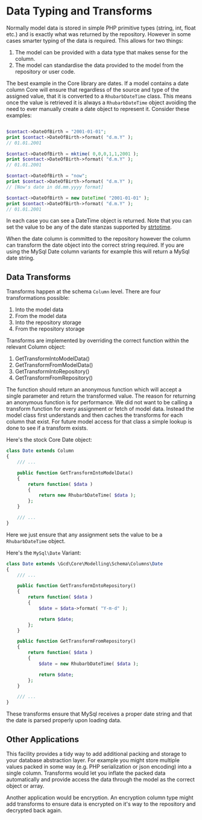 Data Typing and Transforms
===

Normally model data is stored in simple PHP primitive types (string, int, float etc.) and is
exactly what was returned by the repository. However in some cases smarter typing of the
data is required. This allows for two things:

1. The model can be provided with a data type that makes sense for the column.
2. The model can standardise the data provided to the model from the repository or user code.

The best example in the Core library are dates. If a model contains a date column Core will ensure
that regardless of the source and type of the assigned value, that it is converted to a
`RhubarbDateTime` class. This means once the value is retrieved it is always a `RhubarbDateTime` object
avoiding the need to ever manually create a date object to represent it. Consider these examples:

``` php

$contact->DateOfBirth = "2001-01-01";
print $contact->DateOfBirth->format( "d.m.Y" );
// 01.01.2001

$contact->DateOfBirth = mktime( 0,0,0,1,1,2001 );
print $contact->DateOfBirth->format( "d.m.Y" );
// 01.01.2001

$contact->DateOfBirth = "now";
print $contact->DateOfBirth->format( "d.m.Y" );
// [Now's date in dd.mm.yyyy format]

$contact->DateOfBirth = new DateTime( "2001-01-01" );
print $contact->DateOfBirth->format( "d.m.Y" );
// 01.01.2001
```

In each case you can see a DateTime object is returned. Note that you can set the value to be any of
the date stanzas supported by [strtotime](http://php.net/manual/en/datetime.formats.relative.php).

When the date column is committed to the repository however the column can transform the date object
into the correct string required. If you are using the MySql Date column variants for example this
will return a MySql date string.

## Data Transforms

Transforms happen at the schema `Column` level. There are four transformations possible:

1. Into the model data
2. From the model data
3. Into the repository storage
4. From the repository storage

Transforms are implemented by overriding the correct function within the relevant Column object:

1. GetTransformIntoModelData()
2. GetTransformFromModelData()
3. GetTransformIntoRepository()
4. GetTransformFromRepository()

The function should return an anonymous function which will accept a single parameter and return the
transformed value. The reason for returning an anonymous function is for performance. We did not
want to be calling a transform function for every assignment or fetch of model data. Instead the
model class first understands and then caches the transforms for each column that exist. For future
model access for that class a simple lookup is done to see if a transform exists.

Here's the stock Core Date object:

``` php
class Date extends Column
{
	/// ...

	public function GetTransformIntoModelData()
	{
		return function( $data )
		{
			return new RhubarbDateTime( $data );
		};
	}

	/// ...
}
```

Here we just ensure that any assignment sets the value to be a `RhubarbDateTime` object.

Here's the `MySql\Date` Variant:

``` php
class Date extends \Gcd\Core\Modelling\Schema\Columns\Date
{
	/// ...

	public function GetTransformIntoRepository()
	{
		return function( $data )
		{
			$date = $data->format( "Y-m-d" );

			return $date;
		};
	}

	public function GetTransformFromRepository()
	{
		return function( $data )
		{
			$date = new RhubarbDateTime( $data );

			return $date;
		};
	}

	/// ...
}
```

These transforms ensure that MySql receives a proper date string and that the date is parsed
properly upon loading data.

## Other Applications

This facility provides a tidy way to add additional packing and storage to your database abstraction
layer. For example you might store multiple values packed in some way (e.g. PHP serialization or
json encoding) into a single column. Transforms would let you inflate the packed data automatically
and provide access the data through the model as the correct object or array.

Another application would be encryption. An encryption column type might add transforms to ensure
data is encrypted on it's way to the repository and decrypted back again.